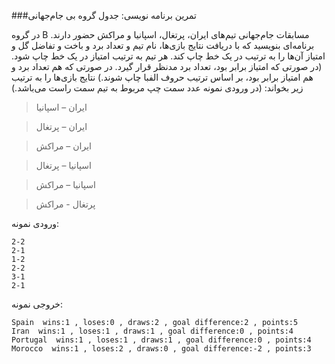 ###تمرین برنامه ‌نویسی: جدول گروه بی جام‌جهانی

در گروه B مسابقات جام‌جهانی تیم‌های ایران، پرتغال، اسپانیا و مراکش حضور دارند. برنامه‌ای بنویسید که با دریافت نتایج بازی‌ها، نام تیم و تعداد برد و باخت و تفاضل گل و امتیاز آن‌ها را به ترتیب در یک خط چاپ کند. هر تیم به ترتیب امتیاز در یک خط چاپ شود. (در صورتی که امتیاز برابر بود، تعداد برد مدنظر قرار گیرد. در صورتی که هم تعداد برد و هم امتیاز برابر بود، بر اساس ترتیب حروف الفبا چاپ شوند.)
نتایج بازی‌ها را به ترتیب زیر بخواند: (در ورودی نمونه عدد سمت چپ مربوط به تیم سمت راست می‌باشد.)


>ایران – اسپانیا

>ایران – پرتغال

>ایران – مراکش

>اسپانیا – پرتغال

>اسپانیا – مراکش

>پرتغال - مراکش

ورودی نمونه:
```
2-2
2-1
1-2
2-2
3-1
2-1
```

خروجی نمونه:

```buildoutcfg
Spain  wins:1 , loses:0 , draws:2 , goal difference:2 , points:5
Iran  wins:1 , loses:1 , draws:1 , goal difference:0 , points:4
Portugal  wins:1 , loses:1 , draws:1 , goal difference:0 , points:4
Morocco  wins:1 , loses:2 , draws:0 , goal difference:-2 , points:3

```
